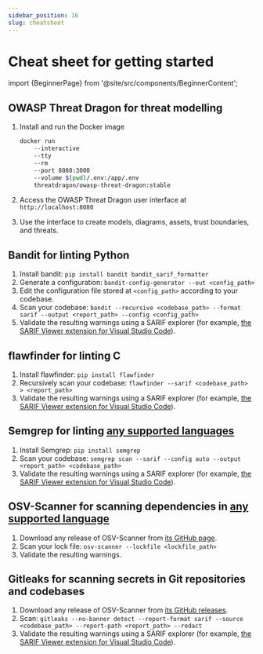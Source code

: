 ```yaml
---
sidebar_position: 16
slug: cheatsheet
---
```


# Cheat sheet for getting started

import {BeginnerPage} from '@site/src/components/BeginnerContent';

<BeginnerPage>

## OWASP Threat Dragon for threat modelling

1. Install and run the Docker image

    ```bash
    docker run
        --interactive
        --tty
        --rm
        --port 8080:3000
        --volume $(pwd)/.env:/app/.env
        threatdragon/owasp-threat-dragon:stable
    ```

2. Access the OWASP Threat Dragon user interface at `http://localhost:8080`
3. Use the interface to create models, diagrams, assets, trust boundaries, and threats.

## Bandit for linting Python

1. Install bandit: `pip install bandit bandit_sarif_formatter`
2. Generate a configuration: `bandit-config-generator --out <config_path>`
3. Edit the configuration file stored at `<config_path>` according to your codebase.
4. Scan your codebase: `bandit --recursive <codebase_path> --format sarif --output <report_path> --config <config_path>`
5. Validate the resulting warnings using a SARIF explorer (for example, [the SARIF Viewer extension for Visual Studio Code](https://marketplace.visualstudio.com/items?itemName=MS-SarifVSCode.sarif-viewer)).

## flawfinder for linting C

1. Install flawfinder: `pip install flawfinder`
2. Recursively scan your codebase: `flawfinder --sarif <codebase_path> > <report_path>`
3. Validate the resulting warnings using a SARIF explorer (for example, [the SARIF Viewer extension for Visual Studio Code](https://marketplace.visualstudio.com/items?itemName=MS-SarifVSCode.sarif-viewer)).

## Semgrep for linting [any supported languages](https://semgrep.dev/docs/supported-languages/)

1. Install Semgrep: `pip install semgrep`
2. Scan your codebase: `semgrep scan --sarif --config auto --output <report_path> <codebase_path>`
3. Validate the resulting warnings using a SARIF explorer (for example, [the SARIF Viewer extension for Visual Studio Code](https://marketplace.visualstudio.com/items?itemName=MS-SarifVSCode.sarif-viewer)).

## OSV-Scanner for scanning dependencies in [any supported language](https://google.github.io/osv-scanner/supported-languages-and-lockfiles/)

1. Download any release of OSV-Scanner from [its GitHub page](https://github.com/google/osv-scanner/releases).
2. Scan your lock file: `osv-scanner --lockfile <lockfile_path>`
3. Validate the resulting warnings.

## Gitleaks for scanning secrets in Git repositories and codebases

1. Download any release of OSV-Scanner from [its GitHub releases](https://github.com/gitleaks/gitleaks/releases).
2. Scan: `gitleaks --no-banner detect --report-format sarif --source <codebase_path> --report-path <report_path> --redact`
3. Validate the resulting warnings using a SARIF explorer (for example, [the SARIF Viewer extension for Visual Studio Code](https://marketplace.visualstudio.com/items?itemName=MS-SarifVSCode.sarif-viewer)).

</BeginnerPage>
